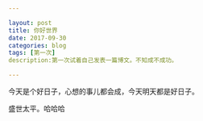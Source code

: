 ```yaml
---

layout: post
title: 你好世界
date: 2017-09-30
categories: blog
tags: [第一次]
description:第一次试着自己发表一篇博文。不知成不成功。

---
```


今天是个好日子，心想的事儿都会成，今天明天都是好日子。

盛世太平。哈哈哈